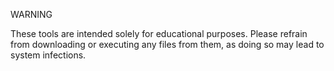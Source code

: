 WARNING

These tools are intended solely for educational purposes. Please refrain from downloading or executing any files from them, as doing so may lead to system infections.
